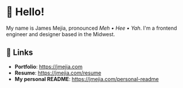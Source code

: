 # 👋 Hello!

My name is James Mejia, pronounced _Meh • Hee • Yah_. I'm a frontend engineer and designer based in the Midwest.

## 🚀 Links

- **Portfolio**: https://jmejia.com
- **Resume**: https://jmejia.com/resume
- **My personal README**: https://jmejia.com/personal-readme
